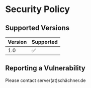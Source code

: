 # Security Policy

## Supported Versions



| Version | Supported          |
| ------- | ------------------ |
| 1.0     | :white_check_mark: |


## Reporting a Vulnerability

Please contact server(at)schächner.de
